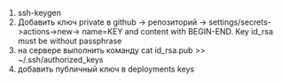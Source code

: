 1) ssh-keygen
2) Добавить ключ private в github -> репозиторий -> settings/secrets->actions->new-> name=KEY and content with BEGIN-END. Key id_rsa must be without passphrase
3) на сервере выполнить команду cat id_rsa.pub >> ~/.ssh/authorized_keys
4) добавить публичный ключ в deployments keys